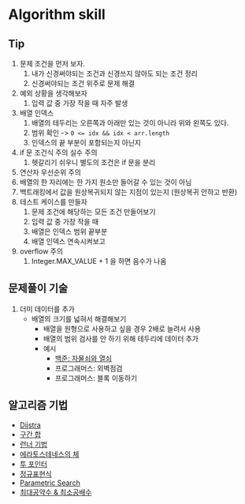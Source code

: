 # Algorithm skill

## Tip

1. 문제 조건을 먼저 보자.
   1. 내가 신경써야되는 조건과 신경쓰지 않아도 되는 조건 정리
   2. 신경써야되는 조건 위주로 문제 해결
2. 예외 상황을 생각해보자
   1. 입력 값 중 가장 작을 때 자주 발생
3. 배열 인덱스
   1. 배열의 테두리는 오른쪽과 아래만 있는 것이 아니라 위와 왼쪽도 있다.
   2. 범위 확인 -> `0 <= idx && idx < arr.length`
   3. 인덱스의 끝 부분이 포함되는지 아닌지
4. if 문 조건식 주의 실수 주의
   1. 헷갈리기 쉬우니 별도의 조건은 if 문을 분리
5. 연산자 우선순위 주의
6. 배열의 한 자리에는 한 가지 원소만 들어갈 수 있는 것이 아님
7. 백트래킹에서 값을 원상복귀되지 않는 지점이 있는지 (원상복귀 안하고 반환)
8. 테스트 케이스를 만들자
    1. 문제 조건에 해당하는 모든 조건 만들어보기
    2. 입력  값 중 가장 작을 때
    3. 배열은 인덱스 범위 끝부분
    4. 배열 인덱스 연속시켜보고
9. overflow 주의
    1. Integer.MAX_VALUE + 1 을 하면 음수가 나옴

## 문제풀이 기술

1. 더미 데이터를 추가
   - 배열의 크기를 넓혀서 해결해보기
     - 배열을 원형으로 사용하고 싶을 경우 2배로 늘려서 사용
     - 배열의 범위 검사를 안 하기 위해 테두리에 데이터 추가
     - 예시
       - [백준: 자물쇠와 열쇠](../programmers/log/60059.md)
       - 프로그래머스: 외벽점검
       - 프로그래머스: 블록 이동하기

## 알고리즘 기법

- [Dijstra](./log/Dijkstra.md)
- [구간 합](./log/Prefix_Sum.md)
- [런너 기법](./log/Runner.md)
- [에라토스테네스의 체](./log/Sieve_of_Eratosthenes.md)
- [투 포인터](./log/Two_Pointers.md)
- [정규표현식](./log/regex.md)
- [Parametric Search](./log/parametric_search.md)
- [최대공약수 & 최소공배수](./log/최대공약수_최소공배수.md)
